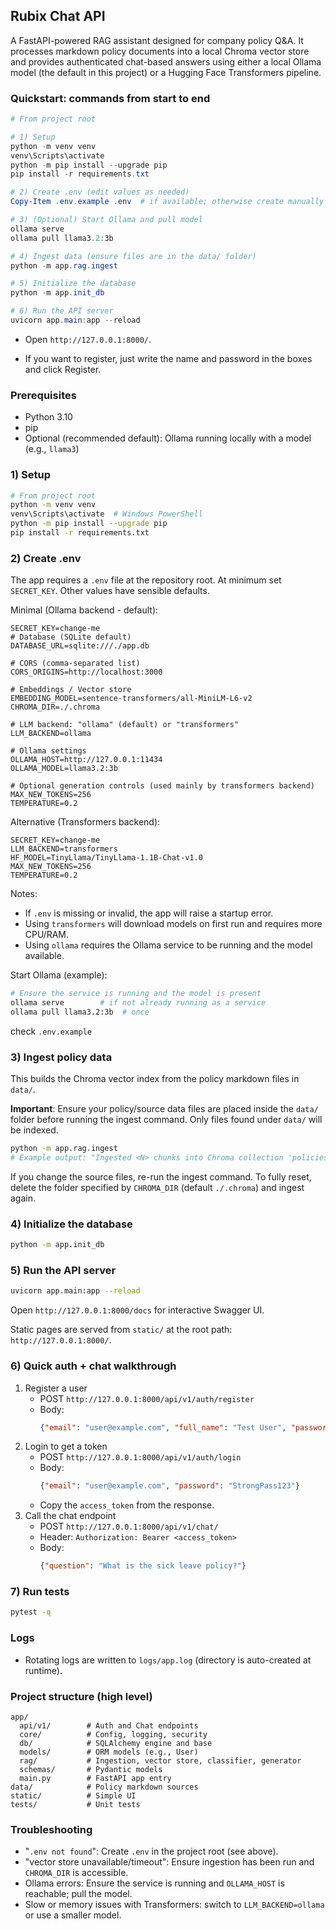 ## Rubix Chat API

A FastAPI-powered RAG assistant designed for company policy Q&A. It processes markdown policy documents into a local Chroma vector store and provides authenticated chat-based answers using either a local Ollama model (the default in this project) or a Hugging Face Transformers pipeline.

### Quickstart: commands from start to end
```powershell
# From project root

# 1) Setup
python -m venv venv
venv\Scripts\activate
python -m pip install --upgrade pip
pip install -r requirements.txt

# 2) Create .env (edit values as needed)
Copy-Item .env.example .env  # if available; otherwise create manually

# 3) (Optional) Start Ollama and pull model
ollama serve
ollama pull llama3.2:3b

# 4) Ingest data (ensure files are in the data/ folder)
python -m app.rag.ingest

# 5) Initialize the database
python -m app.init_db

# 6) Run the API server
uvicorn app.main:app --reload
```

- Open `http://127.0.0.1:8000/`.

- If you want to register, just write the name and password in the boxes and click Register.


### Prerequisites
- Python 3.10
- pip
- Optional (recommended default): Ollama running locally with a model (e.g., `llama3`)

### 1) Setup
```bash
# From project root
python -m venv venv
venv\Scripts\activate  # Windows PowerShell
python -m pip install --upgrade pip
pip install -r requirements.txt
```

### 2) Create .env
The app requires a `.env` file at the repository root. At minimum set `SECRET_KEY`. Other values have sensible defaults.

Minimal (Ollama backend - default):
```env
SECRET_KEY=change-me
# Database (SQLite default)
DATABASE_URL=sqlite:///./app.db

# CORS (comma-separated list)
CORS_ORIGINS=http://localhost:3000

# Embeddings / Vector store
EMBEDDING_MODEL=sentence-transformers/all-MiniLM-L6-v2
CHROMA_DIR=./.chroma

# LLM backend: "ollama" (default) or "transformers"
LLM_BACKEND=ollama

# Ollama settings
OLLAMA_HOST=http://127.0.0.1:11434
OLLAMA_MODEL=llama3.2:3b

# Optional generation controls (used mainly by transformers backend)
MAX_NEW_TOKENS=256
TEMPERATURE=0.2
```

Alternative (Transformers backend):
```env
SECRET_KEY=change-me
LLM_BACKEND=transformers
HF_MODEL=TinyLlama/TinyLlama-1.1B-Chat-v1.0
MAX_NEW_TOKENS=256
TEMPERATURE=0.2
```

Notes:
- If `.env` is missing or invalid, the app will raise a startup error.
- Using `transformers` will download models on first run and requires more CPU/RAM.
- Using `ollama` requires the Ollama service to be running and the model available.

Start Ollama (example):
```bash
# Ensure the service is running and the model is present
ollama serve        # if not already running as a service
ollama pull llama3.2:3b  # once
```

check `.env.example`

### 3) Ingest policy data
This builds the Chroma vector index from the policy markdown files in `data/`.

**Important**: Ensure your policy/source data files are placed inside the `data/` folder before running the ingest command. Only files found under `data/` will be indexed.
```bash
python -m app.rag.ingest
# Example output: "Ingested <N> chunks into Chroma collection 'policies'"
```
If you change the source files, re-run the ingest command. To fully reset, delete the folder specified by `CHROMA_DIR` (default `./.chroma`) and ingest again.

### 4) Initialize the database
```bash
python -m app.init_db
```

### 5) Run the API server
```bash
uvicorn app.main:app --reload 
```
Open `http://127.0.0.1:8000/docs` for interactive Swagger UI.

Static pages are served from `static/` at the root path: `http://127.0.0.1:8000/`.

### 6) Quick auth + chat walkthrough
1. Register a user
   - POST `http://127.0.0.1:8000/api/v1/auth/register`
   - Body:
     ```json
     {"email": "user@example.com", "full_name": "Test User", "password": "StrongPass123"}
     ```
2. Login to get a token
   - POST `http://127.0.0.1:8000/api/v1/auth/login`
   - Body:
     ```json
     {"email": "user@example.com", "password": "StrongPass123"}
     ```
   - Copy the `access_token` from the response.
3. Call the chat endpoint
   - POST `http://127.0.0.1:8000/api/v1/chat/`
   - Header: `Authorization: Bearer <access_token>`
   - Body:
     ```json
     {"question": "What is the sick leave policy?"}
     ```

### 7) Run tests
```bash
pytest -q
```

### Logs
- Rotating logs are written to `logs/app.log` (directory is auto-created at runtime).

### Project structure (high level)
```
app/
  api/v1/        # Auth and Chat endpoints
  core/          # Config, logging, security
  db/            # SQLAlchemy engine and base
  models/        # ORM models (e.g., User)
  rag/           # Ingestion, vector store, classifier, generator
  schemas/       # Pydantic models
  main.py        # FastAPI app entry
data/            # Policy markdown sources
static/          # Simple UI
tests/           # Unit tests
```

### Troubleshooting
- "`.env not found`": Create `.env` in the project root (see above).
- "vector store unavailable/timeout": Ensure ingestion has been run and `CHROMA_DIR` is accessible.
- Ollama errors: Ensure the service is running and `OLLAMA_HOST` is reachable; pull the model.
- Slow or memory issues with Transformers: switch to `LLM_BACKEND=ollama` or use a smaller model.

